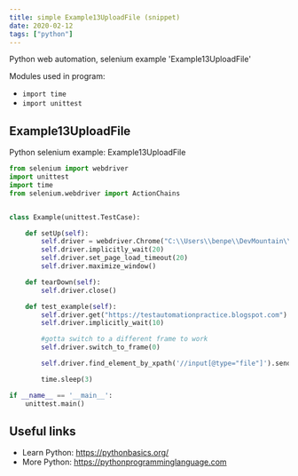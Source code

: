 ```yaml
---
title: simple Example13UploadFile (snippet)
date: 2020-02-12
tags: ["python"]
---
```

Python web automation, selenium example 'Example13UploadFile'


Modules used in program: 
* `import time`
* `import unittest`

## Example13UploadFile

Python selenium example: Example13UploadFile

```python
from selenium import webdriver
import unittest
import time
from selenium.webdriver import ActionChains


class Example(unittest.TestCase):

    def setUp(self):
        self.driver = webdriver.Chrome("C:\\Users\\benpe\\DevMountain\\testing-resources\\chromedriver.exe")
        self.driver.implicitly_wait(20)
        self.driver.set_page_load_timeout(20)
        self.driver.maximize_window()

    def tearDown(self):
        self.driver.close()

    def test_example(self):
        self.driver.get("https://testautomationpractice.blogspot.com")
        self.driver.implicitly_wait(10)

        #gotta switch to a different frame to work
        self.driver.switch_to_frame(0)

        self.driver.find_element_by_xpath('//input[@type="file"]').send_keys('C://Users/benpe/Desktop/Screenshot_1558289769.png')

        time.sleep(3)

if __name__ == '__main__':
    unittest.main()


```

## Useful links

- Learn Python: https://pythonbasics.org/
- More Python: https://pythonprogramminglanguage.com
